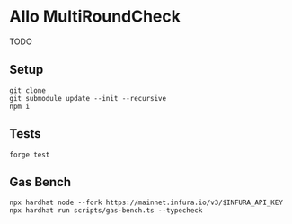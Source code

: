 # Allo MultiRoundCheck

TODO

## Setup

```
git clone
git submodule update --init --recursive
npm i
```

## Tests

```
forge test
```

## Gas Bench

```
npx hardhat node --fork https://mainnet.infura.io/v3/$INFURA_API_KEY
npx hardhat run scripts/gas-bench.ts --typecheck
```
